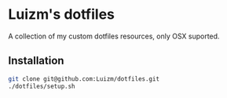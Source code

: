 # Luizm's dotfiles

A collection of my custom dotfiles resources, only OSX suported.

## Installation

```sh
git clone git@github.com:Luizm/dotfiles.git
./dotfiles/setup.sh
```

